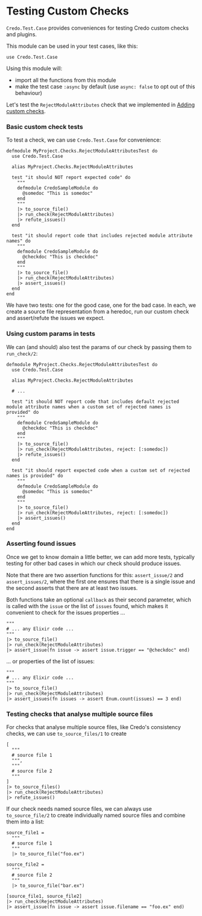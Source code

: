 # Testing Custom Checks

`Credo.Test.Case` provides conveniences for testing Credo custom checks and plugins.

This module can be used in your test cases, like this:

    use Credo.Test.Case

Using this module will:

* import all the functions from this module
* make the test case `:async` by default (use `async: false` to opt out of this behaviour)

Let's test the `RejectModuleAttributes` check that we implemented in [Adding custom checks](./adding_checks.md).

### Basic custom check tests

To test a check, we can use `Credo.Test.Case` for convenience:

    defmodule MyProject.Checks.RejectModuleAttributesTest do
      use Credo.Test.Case

      alias MyProject.Checks.RejectModuleAttributes

      test "it should NOT report expected code" do
        """
        defmodule CredoSampleModule do
          @somedoc "This is somedoc"
        end
        """
        |> to_source_file()
        |> run_check(RejectModuleAttributes)
        |> refute_issues()
      end

      test "it should report code that includes rejected module attribute names" do
        """
        defmodule CredoSampleModule do
          @checkdoc "This is checkdoc"
        end
        """
        |> to_source_file()
        |> run_check(RejectModuleAttributes)
        |> assert_issues()
      end
    end

We have two tests: one for the good case, one for the bad case.
In each, we create a source file representation from a heredoc, run our custom check and assert/refute the issues
we expect.

### Using custom params in tests

We can (and should) also test the params of our check by passing them to `run_check/2`:

    defmodule MyProject.Checks.RejectModuleAttributesTest do
      use Credo.Test.Case

      alias MyProject.Checks.RejectModuleAttributes

      # ...

      test "it should NOT report code that includes default rejected module attribute names when a custom set of rejected names is provided" do
        """
        defmodule CredoSampleModule do
          @checkdoc "This is checkdoc"
        end
        """
        |> to_source_file()
        |> run_check(RejectModuleAttributes, reject: [:somedoc])
        |> refute_issues()
      end

      test "it should report expected code when a custom set of rejected names is provided" do
        """
        defmodule CredoSampleModule do
          @somedoc "This is somedoc"
        end
        """
        |> to_source_file()
        |> run_check(RejectModuleAttributes, reject: [:somedoc])
        |> assert_issues()
      end
    end

### Asserting found issues

Once we get to know domain a little better, we can add more tests, typically testing for other bad cases in which
our check should produce issues.

Note that there are two assertion functions for this: `assert_issue/2` and `assert_issues/2`, where the first one
ensures that there is a single issue and the second asserts that there are at least two issues.

Both functions take an optional `callback` as their second parameter, which is called with the `issue` or the
list of `issues` found, which makes it convenient  to check for the issues properties ...

    """
    # ... any Elixir code ...
    """
    |> to_source_file()
    |> run_check(RejectModuleAttributes)
    |> assert_issue(fn issue -> assert issue.trigger == "@checkdoc" end)

... or properties of the list of issues:

    """
    # ... any Elixir code ...
    """
    |> to_source_file()
    |> run_check(RejectModuleAttributes)
    |> assert_issues(fn issues -> assert Enum.count(issues) == 3 end)

### Testing checks that analyse multiple source files

For checks that analyse multiple source files, like Credo's consistency checks, we can use `to_source_files/1` to
create

    [
      """
      # source file 1
      """,
      """
      # source file 2
      """
    ]
    |> to_source_files()
    |> run_check(RejectModuleAttributes)
    |> refute_issues()

If our check needs named source files, we can always use `to_source_file/2` to create individually named source
files and combine them into a list:

    source_file1 =
      """
      # source file 1
      """
      |> to_source_file("foo.ex")

    source_file2 =
      """
      # source file 2
      """
      |> to_source_file("bar.ex")

    [source_file1, source_file2]
    |> run_check(RejectModuleAttributes)
    |> assert_issue(fn issue -> assert issue.filename == "foo.ex" end)

